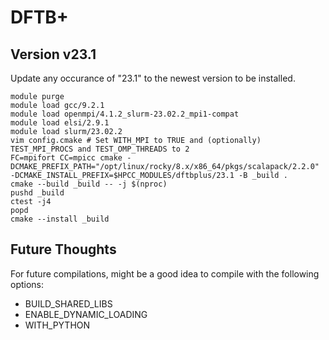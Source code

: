 # DFTB+


## Version v23.1

Update any occurance of "23.1" to the newest version to be installed.
```
module purge
module load gcc/9.2.1
module load openmpi/4.1.2_slurm-23.02.2_mpi1-compat
module load elsi/2.9.1
module load slurm/23.02.2
vim config.cmake # Set WITH_MPI to TRUE and (optionally) TEST_MPI_PROCS and TEST_OMP_THREADS to 2
FC=mpifort CC=mpicc cmake -DCMAKE_PREFIX_PATH="/opt/linux/rocky/8.x/x86_64/pkgs/scalapack/2.2.0" -DCMAKE_INSTALL_PREFIX=$HPCC_MODULES/dftbplus/23.1 -B _build .
cmake --build _build -- -j $(nproc)
pushd _build
ctest -j4
popd
cmake --install _build
```
## Future Thoughts

For future compilations, might be a good idea to compile with the following options:
- BUILD_SHARED_LIBS
- ENABLE_DYNAMIC_LOADING
- WITH_PYTHON
